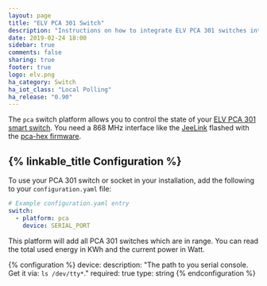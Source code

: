 ```yaml
---
layout: page
title: "ELV PCA 301 Switch"
description: "Instructions on how to integrate ELV PCA 301 switches into Home Assistant."
date: 2019-02-24 18:00
sidebar: true
comments: false
sharing: true
footer: true
logo: elv.png
ha_category: Switch
ha_iot_class: "Local Polling"
ha_release: "0.90"
---
```


The `pca` switch platform allows you to control the state of your [ELV PCA 301 smart switch](https://www.elv.de/funkschaltsteckdose-fuer-energiekostenmonitor-pca-301.html). You need a 868 MHz interface like the [JeeLink](https://www.digitalsmarties.net/products/jeelink) flashed with the [pca-hex firmware](https://github.com/mhop/fhem-mirror/blob/master/fhem/FHEM/firmware/JeeLink_PCA301.hex).


## {% linkable_title Configuration %}

To use your PCA 301 switch or socket in your installation, add the following to your `configuration.yaml` file:

```yaml
# Example configuration.yaml entry
switch:
  - platform: pca
    device: SERIAL_PORT
```

This platform will add all PCA 301 switches which are in range. You can read the total used energy in KWh and the current power in Watt.

{% configuration %}
device:
  description: "The path to you serial console. Get it via: `ls /dev/tty*`."
  required: true
  type: string
{% endconfiguration %}

